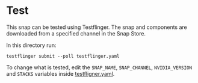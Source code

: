# Test

This snap can be tested using Testflinger.
The snap and components are downloaded from a specified channel in the Snap Store.

In this directory run:
```
testflinger submit --poll testflinger.yaml
```

To change what is tested, edit the `SNAP_NAME`, `SNAP_CHANNEL`, `NVIDIA_VERSION` and `STACKS` variables inside [testfligner.yaml](testfligner.yaml).
